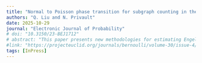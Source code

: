 ```yaml
---
title: "Normal to Poisson phase transition for subgraph counting in the random connection mdeol"
authors: "Q. Liu and N. Privault"
date: 2025-10-29
journal: "Electronic Journal of Probability"
# doi: "10.3150/23-BEJ1712"
# abstract: "This paper presents new methodologies for estimating Engel curves using nonparametric regression techniques..."
#link: "https://projecteuclid.org/journals/bernoulli/volume-30/issue-4/Normal-approximation-of-subgraph-counts-in-the-random-connection-model/10.3150/23-BEJ1712.short"
tags: [InPress]
---
```

